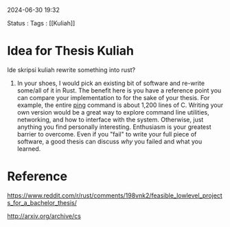 2024-06-30 19:32

Status :
Tags : [[Kuliah]]

# Idea for Thesis Kuliah

Ide skripsi kuliah
rewrite something into rust?
1. In your shoes, I would pick an existing bit of software and re-write some/all of it in Rust. The benefit here is you have a reference point you can compare your implementation to for the sake of your thesis. For example, the entire [ping](https://github.com/torvalds/linux/blob/master/net/ipv4/ping.c) command is about 1,200 lines of C. Writing your own version would be a great way to explore command line utilities, networking, and how to interface with the system. Otherwise, just anything you find personally interesting. Enthusiasm is your greatest barrier to overcome. Even if you "fail" to write your full piece of software, a good thesis can discuss _why_ you failed and what you learned.


# Reference

https://www.reddit.com/r/rust/comments/198vnk2/feasible_lowlevel_projects_for_a_bachelor_thesis/

http://arxiv.org/archive/cs
